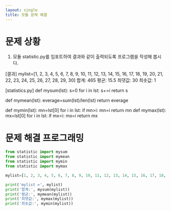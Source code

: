 ```yaml
---
layout: single
title: 모듈 문제 해결
---
```



# 문제 상황
1. 모듈 statistic.py를 임포트하여 결과와 같이 출력되도록 프로그램을 작성해 봅시다.

[결과]
mylist=[1, 2, 3, 4, 5, 6, 7, 8, 9, 10, 11, 12, 13, 14, 15, 16, 17, 18, 19, 20, 21, 22, 23, 24, 25, 26, 27, 28, 29, 30]
합계: 465
평균: 15.5
최댓값: 30
최솟값: 1

[statistics.py]
def mysum(lst):
s=0
for i in lst:
s+=i return s

def mymean(lst):
everage=sum(lst)/len(lst)
return everage

def mymin(lst):
mn=lst[0]
for i in lst:
if mn>i:
mn=i return mn
def mymax(lst):
mx=lst[0]
for i in lst:
if mx<i:
mx=i return mx


# 문제 해결 프로그래밍
~~~python
from statistic import mysum
from statistic import mymean
from statistic import mymin
from statistic import mymax

mylist=[1, 2, 3, 4, 5, 6, 7, 8, 9, 10, 11, 12, 13, 14, 15, 16, 17, 18, 19, 20, 21, 22, 23, 24, 25, 26, 27, 28, 29, 30]

print('mylist =', mylist)
print('합계:', mysum(mylist))
print('평균:', mymean(mylist))
print('최댓값:', mymax(mylist))
print('최솟값:', mymin(mylist))
~~~
